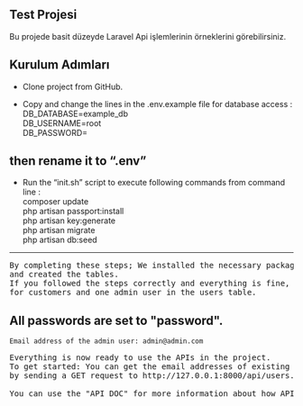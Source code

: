 ## Test Projesi

Bu projede basit düzeyde Laravel Api işlemlerinin örneklerini  görebilirsiniz.

## Kurulum Adımları

- Clone project from GitHub.

- Copy and change the lines in the .env.example file for database access :    <br>
    DB_DATABASE=example_db  <br>
    DB_USERNAME=root  <br>
    DB_PASSWORD=  <br>
## then rename it to “.env”

- Run the “init.sh” script to execute following commands from command line :   <br>
    composer update  <br>
    php artisan passport:install  <br>
    php artisan key:generate  <br>
    php artisan migrate  <br>
    php artisan db:seed  <br>

<hr>
<pre>
By completing these steps; We installed the necessary packages, made the necessary settings for the database connection,
and created the tables.
If you followed the steps correctly and everything is fine, there should be 3 records created using "factory"
for customers and one admin user in the users table. 
</pre>

## All passwords are set to "password".
 	Email address of the admin user: admin@admin.com

<pre>
Everything is now ready to use the APIs in the project.
To get started: You can get the email addresses of existing users 
by sending a GET request to http://127.0.0.1:8000/api/users.

You can use the "API DOC" for more information about how APIs can be used.
</pre>
